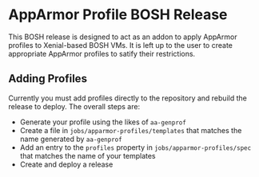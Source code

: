 # AppArmor Profile BOSH Release

This BOSH release is designed to act as an addon to apply AppArmor profiles to Xenial-based BOSH VMs.
It is left up to the user to create appropriate AppArmor profiles to satify their restrictions.

## Adding Profiles

Currently you must add profiles directly to the repository and rebuild the release to deploy. The overall
steps are:

- Generate your profile using the likes of `aa-genprof`
- Create a file in `jobs/apparmor-profiles/templates` that matches the name generated by `aa-genprof`
- Add an entry to the `profiles` property in `jobs/apparmor-profiles/spec` that matches the name of your templates
- Create and deploy a release